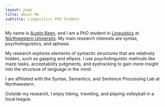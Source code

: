```yaml
---
layout: page
title: About Me
subtitle: Linguistics PhD Student
---
```


My name is [Austin Keen](https://www.name-coach.com/austin-d-keen), and I am a PhD student in [Linguistics](https://linguistics.northwestern.edu/index.html) at [Northwestern University](https://www.northwestern.edu/). My main research interests are syntax, psycholinguistics, and aphasia.

My research explores elements of syntactic structures that are relatively hidden, such as gapping and ellipsis. I use psycholinguistic methods like maze tasks, acceptability judgments, and eyetracking to gain more insight into the structure of language in the mind.

I am affiliated with the Syntax, Semantics, and Sentence Processing Lab at Northwestern.

Outside my research, I enjoy hiking, traveling, and playing volleyball in a local league.
